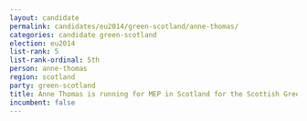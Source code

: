 ```yaml
---
layout: candidate
permalink: candidates/eu2014/green-scotland/anne-thomas/
categories: candidate green-scotland
election: eu2014
list-rank: 5
list-rank-ordinal: 5th
person: anne-thomas
region: scotland
party: green-scotland
title: Anne Thomas is running for MEP in Scotland for the Scottish Green Party
incumbent: false
---
```

